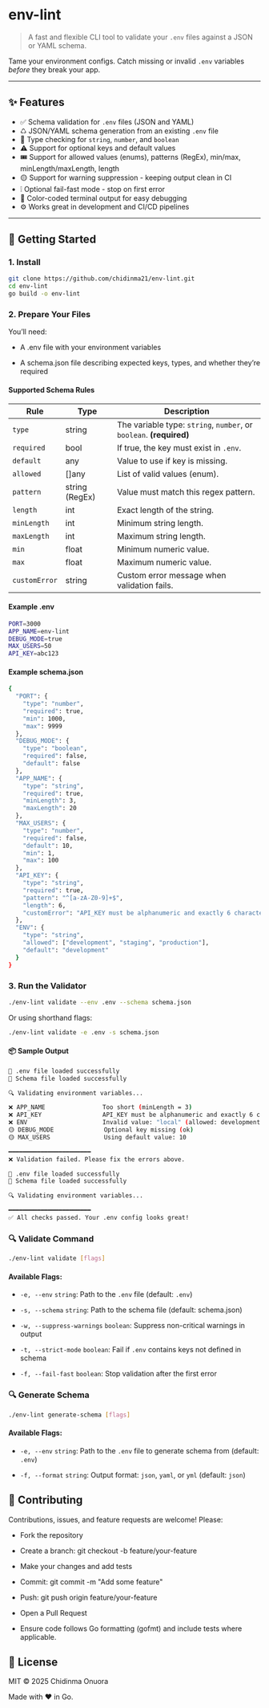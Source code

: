 # env-lint

> A fast and flexible CLI tool to validate your `.env` files against a JSON or YAML schema.

Tame your environment configs. Catch missing or invalid `.env` variables *before* they break your app.

---

## ✨ Features

- ✅ Schema validation for `.env` files (JSON and YAML)
- ♺ JSON/YAML schema generation from an existing `.env` file
- 🔢 Type checking for `string`, `number`, and `boolean`
- ⚠️ Support for optional keys and default values
- 🎟️ Support for allowed values (enums), patterns (RegEx), min/max, minLength/maxLength, length
- 🟡 Support for warning suppression - keeping output clean in CI
- ❕ Optional fail-fast mode - stop on first error
- 🎨 Color-coded terminal output for easy debugging
- ⚙️ Works great in development and CI/CD pipelines

---

## 🚀 Getting Started

### 1. Install

```bash
git clone https://github.com/chidinma21/env-lint.git
cd env-lint
go build -o env-lint
```

### 2. Prepare Your Files
You’ll need:

- A .env file with your environment variables

- A schema.json file describing expected keys, types, and whether they’re required

#### Supported Schema Rules
| Rule          | Type           | Description                                                         |
| ------------- | -------------- | ------------------------------------------------------------------- |
| `type`        | string         | The variable type: `string`, `number`, or `boolean`. **(required)** |
| `required`    | bool           | If true, the key must exist in `.env`.                              |
| `default`     | any            | Value to use if key is missing.                                     |
| `allowed`     | []any          | List of valid values (enum).                                        |
| `pattern`     | string (RegEx) | Value must match this regex pattern.                                |
| `length`      | int            | Exact length of the string.                                         |
| `minLength`   | int            | Minimum string length.                                              |
| `maxLength`   | int            | Maximum string length.                                              |
| `min`         | float          | Minimum numeric value.                                              |
| `max`         | float          | Maximum numeric value.                                              |
| `customError` | string         | Custom error message when validation fails.                         |


#### Example .env

```bash
PORT=3000
APP_NAME=env-lint
DEBUG_MODE=true
MAX_USERS=50
API_KEY=abc123
```

#### Example schema.json
```bash
{
  "PORT": {
    "type": "number",
    "required": true,
    "min": 1000,
    "max": 9999
  },
  "DEBUG_MODE": {
    "type": "boolean",
    "required": false,
    "default": false
  },
  "APP_NAME": {
    "type": "string",
    "required": true,
    "minLength": 3,
    "maxLength": 20
  },
  "MAX_USERS": {
    "type": "number",
    "required": false,
    "default": 10,
    "min": 1,
    "max": 100
  },
  "API_KEY": {
    "type": "string",
    "required": true,
    "pattern": "^[a-zA-Z0-9]+$",
    "length": 6,
    "customError": "API_KEY must be alphanumeric and exactly 6 characters long"
  },
  "ENV": {
    "type": "string",
    "allowed": ["development", "staging", "production"],
    "default": "development"
  }
}
```

### 3. Run the Validator
```bash
./env-lint validate --env .env --schema schema.json
```

Or using shorthand flags:

```bash
./env-lint validate -e .env -s schema.json
```

#### 📦 Sample Output
```bash
🚀 .env file loaded successfully
🚀 Schema file loaded successfully

🔍 Validating environment variables...

❌ APP_NAME                Too short (minLength = 3)
❌ API_KEY                 API_KEY must be alphanumeric and exactly 6 characters long
❌ ENV                     Invalid value: "local" (allowed: development, staging, production)
🟡 DEBUG_MODE              Optional key missing (ok)
🟡 MAX_USERS               Using default value: 10

━━━━━━━━━━━━━━━━━━━━━━━  
❌ Validation failed. Please fix the errors above.
```

```bash
🚀 .env file loaded successfully
🚀 Schema file loaded successfully

🔍 Validating environment variables...

━━━━━━━━━━━━━━━━━━━━━━━  
✅ All checks passed. Your .env config looks great!
```

### 🔍 Validate Command
```bash
./env-lint validate [flags]
```

#### Available Flags:

- `-e, --env` `string`: 
Path to the `.env` file (default: `.env`)

- `-s, --schema` `string`: 
Path to the schema file (default: schema.json)

- `-w, --suppress-warnings` `boolean`: 
Suppress non-critical warnings in output

- `-t, --strict-mode` `boolean`: 
Fail if `.env` contains keys not defined in schema

- `-f, --fail-fast` `boolean`: 
Stop validation after the first error

### 🔍 Generate Schema
```bash
./env-lint generate-schema [flags]
```

#### Available Flags:

- `-e, --env` `string`: 
Path to the `.env` file to generate schema from (default: `.env`)

- `-f, --format` `string`: 
Output format: `json`, `yaml`, or `yml` (default: `json`)

## 🤝 Contributing
Contributions, issues, and feature requests are welcome!
Please:

- Fork the repository

- Create a branch: git checkout -b feature/your-feature

- Make your changes and add tests

- Commit: git commit -m "Add some feature"

- Push: git push origin feature/your-feature

- Open a Pull Request

- Ensure code follows Go formatting (gofmt) and include tests where applicable.

## 📄 License
MIT © 2025 Chidinma Onuora

Made with ❤️ in Go.